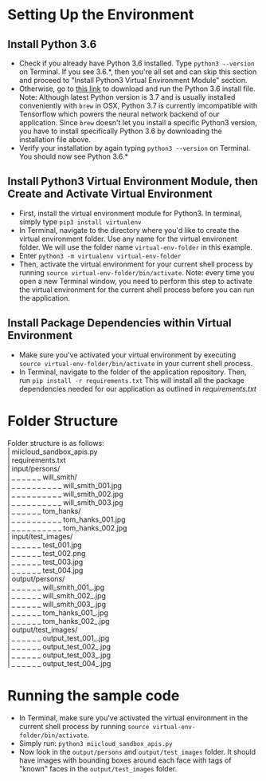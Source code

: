 # Setting Up the Environment
## Install Python 3.6
- Check if you already have Python 3.6 installed. Type `python3 --version` on Terminal. If you see 3.6.*, then you're all set and can skip this section and proceed to "Install Python3 Virtual Environment Module" section.
- Otherwise, go to [this link](https://www.python.org/downloads/release/python-367/ "this link") to download and run the Python 3.6 install file. Note: Although latest Python version is 3.7 and is usually installed conveniently with `brew` in OSX, Python 3.7 is currently imcompatible with Tensorflow which powers the neural network backend of our application. Since `brew` doesn't let you install a specific Python3 version, you have to install specifically Python 3.6 by downloading the installation file above.
- Verify your installation by again typing `python3 --version` on Terminal.  You should now see Python 3.6.*

## Install Python3 Virtual Environment Module, then Create and Activate Virtual Environment
- First, install the virtual environment module for Python3. In terminal, simply type `pip3 install virtualenv`
- In Terminal, navigate to the directory where you'd like to create the virtual environment folder. Use any name for the virtual environent folder. We will use the folder name `virtual-env-folder` in this example.
- Enter `python3 -m virtualenv virtual-env-folder`
- Then, activate the virtual environment for your current shell process by running `source virtual-env-folder/bin/activate`. Note: every time you open a new Terminal window, you need to perform this step to activate the virtual environment for the current shell process before you can run the application.

## Install Package Dependencies within Virtual Environment
- Make sure you've activated your virtual environment by executing
`source virtual-env-folder/bin/activate`
in your current shell process.
- In Terminal, navigate to the folder of the application repository. Then, run
`pip install -r requirements.txt`
This will install all the package dependencies needed for our application as outlined in *requirements.txt*

# Folder Structure
Folder structure is as follows:  
| miicloud_sandbox_apis.py   
| requirements.txt   
| input/persons/   
| _ _ _ _ _ _ will_smith/   
| _ _ _ _ _ _ _ _ _ _ will_smith_001.jpg   
| _ _ _ _ _ _ _ _ _ _ will_smith_002.jpg   
| _ _ _ _ _ _ _ _ _ _ will_smith_003.jpg   
| _ _ _ _ _ _ tom_hanks/   
| _ _ _ _ _ _ _ _ _ _ tom_hanks_001.jpg   
| _ _ _ _ _ _ _ _ _ _ tom_hanks_002.jpg   
| input/test_images/   
| _ _ _ _ _ _ test_001.jpg   
| _ _ _ _ _ _ test_002.png   
| _ _ _ _ _ _ test_003.jpg   
| _ _ _ _ _ _ test_004.jpg   
| output/persons/   
| _ _ _ _ _ _ will_smith_001_<timestamp>.jpg   
| _ _ _ _ _ _ will_smith_002_<timestamp>.jpg   
| _ _ _ _ _ _ will_smith_003_<timestamp>.jpg   
| _ _ _ _ _ _ tom_hanks_001_<timestamp>.jpg   
| _ _ _ _ _ _ tom_hanks_002_<timestamp>.jpg   
| output/test_images/   
| _ _ _ _ _ _ output_test_001_<timestamp>.jpg   
| _ _ _ _ _ _ output_test_002_<timestamp>.jpg   
| _ _ _ _ _ _ output_test_003_<timestamp>.jpg   
| _ _ _ _ _ _ output_test_004_<timestamp>.jpg   

# Running the sample code
- In Terminal, make sure you've activated the virtual environment in the current shell process by running `source virtual-env-folder/bin/activate`. 
- Simply run: `python3 miicloud_sandbox_apis.py`
- Now look in the `output/persons` and `output/test_images` folder.  It should have images with bounding boxes around each face with tags of "known" faces in the `output/test_images` folder.
